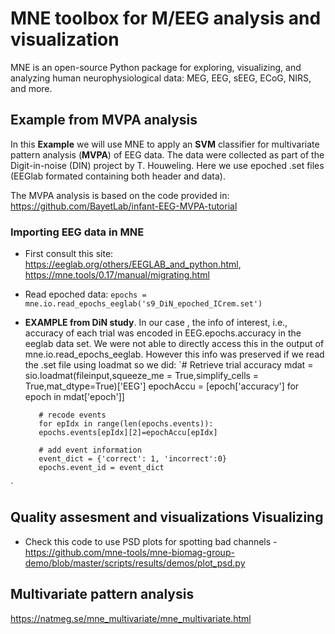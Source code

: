 # MNE toolbox for M/EEG analysis and visualization 
MNE is an open-source Python package for exploring, visualizing, and analyzing human neurophysiological data: MEG, EEG, sEEG, ECoG, NIRS, and more.

## Example from MVPA analysis 
In this **Example** we will use MNE to apply an **SVM** classifier for multivariate pattern analysis (**MVPA**) of EEG data. The data were collected as part of the Digit-in-noise (DIN) project by T. Houweling.
Here we use epoched .set files (EEGlab formated containing both header and data). 

The MVPA analysis is based on the code provided in: https://github.com/BayetLab/infant-EEG-MVPA-tutorial

### Importing EEG data in MNE 
- First consult this site: https://eeglab.org/others/EEGLAB_and_python.html,  https://mne.tools/0.17/manual/migrating.html
- Read epoched data: 
      `epochs = mne.io.read_epochs_eeglab('s9_DiN_epoched_ICrem.set')`
 
 - **EXAMPLE from DiN study**. In our case , the info of interest, i.e., accuracy of each trial was encoded in EEG.epochs.accuracy in the eeglab data set. We were not able to directly access this in the output of mne.io.read_epochs_eeglab. However this info was preserved if we read the .set file  using loadmat so we did: 
  `# Retrieve trial accuracy
          mdat = sio.loadmat(fileinput,squeeze_me = True,simplify_cells = True,mat_dtype=True)['EEG']
          epochAccu = [epoch['accuracy'] for epoch in mdat['epoch']]
          
          # recode events 
          for epIdx in range(len(epochs.events)):
          epochs.events[epIdx][2]=epochAccu[epIdx]
          
          # add event information 
          event_dict = {'correct': 1, 'incorrect':0}
          epochs.event_id = event_dict
 `
 ## Quality assesment and visualizations Visualizing 
 
 - Check this code to use PSD plots for spotting bad channels  -   https://github.com/mne-tools/mne-biomag-group-demo/blob/master/scripts/results/demos/plot_psd.py

## Multivariate pattern analysis 
https://natmeg.se/mne_multivariate/mne_multivariate.html
      
